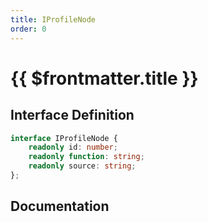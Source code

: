 ```yaml
---
title: IProfileNode
order: 0
---
```


# {{ $frontmatter.title }}

## Interface Definition

```ts
interface IProfileNode {
    readonly id: number;
    readonly function: string;
    readonly source: string;
};
```

## Documentation

<!--@include: ./parts/iProfileNode.md-->
